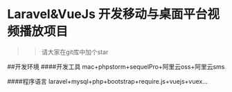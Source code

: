 # Laravel&VueJs 开发移动与桌面平台视频播放项目

>> 请大家在git库中加个star

##开发环境
####开发工具
mac+phpstorm+sequelPro+阿里云oss+阿里云sms

####程序语言
laravel+mysql+php+bootstrap+require.js+vuejs+vuex...


